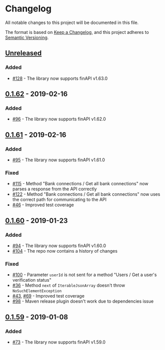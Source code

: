 # Changelog
All notable changes to this project will be documented in this file.

The format is based on [Keep a Changelog](https://keepachangelog.com/en/1.0.0/),
and this project adheres to [Semantic Versioning](https://semver.org/spec/v2.0.0.html).

## [Unreleased]
### Added
- [#128](https://github.com/proshin-roman/finapi-java-client/issues/128) - The library now supports finAPI v1.63.0

## [0.1.62] - 2019-02-16
### Added
- [#96](https://github.com/proshin-roman/finapi-java-client/issues/96) - The library now supports finAPI v1.62.0

## [0.1.61] - 2019-02-16
### Added
- [#95](https://github.com/proshin-roman/finapi-java-client/issues/95) - The library now supports finAPI v1.61.0

### Fixed
- [#115](https://github.com/proshin-roman/finapi-java-client/issues/115) - 
Method "Bank connections / Get all bank connections" now parses a response from the API correctly
- [#122](https://github.com/proshin-roman/finapi-java-client/issues/122) - 
Method "Bank connections / Get all bank connections" now uses the correct path for communicating to the API
- [#46](https://github.com/proshin-roman/finapi-java-client/issues/46) - Improved test coverage

## [0.1.60] - 2019-01-23
### Added
- [#94](https://github.com/proshin-roman/finapi-java-client/issues/94) - The library now supports finAPI v1.60.0
- [#104](https://github.com/proshin-roman/finapi-java-client/issues/104) - The repo now contains a history of changes

### Fixed
- [#100](https://github.com/proshin-roman/finapi-java-client/issues/100) - Parameter `userId` is not sent for a method 
"Users / Get a user's verification status"
- [#36](https://github.com/proshin-roman/finapi-java-client/issues/36) - Method `next` of `IterableJsonArray` doesn't 
throw `NoSuchElementException`
- [#43](https://github.com/proshin-roman/finapi-java-client/issues/43), 
[#69](https://github.com/proshin-roman/finapi-java-client/issues/69) - Improved test coverage
- [#98](https://github.com/proshin-roman/finapi-java-client/issues/98) - Maven release plugin doesn't work due to 
dependencies issue

## [0.1.59] - 2019-01-08
### Added
- [#73](https://github.com/proshin-roman/finapi-java-client/issues/73) - The library now supports finAPI v1.59.0

[Unreleased]: https://github.com/proshin-roman/finapi-java-client/compare/v0.1.62...HEAD
[0.1.62]: https://github.com/proshin-roman/finapi-java-client/releases/tag/v0.1.62
[0.1.61]: https://github.com/proshin-roman/finapi-java-client/releases/tag/v0.1.61
[0.1.60]: https://github.com/proshin-roman/finapi-java-client/releases/tag/v0.1.60
[0.1.59]: https://github.com/proshin-roman/finapi-java-client/releases/tag/v0.1.59
